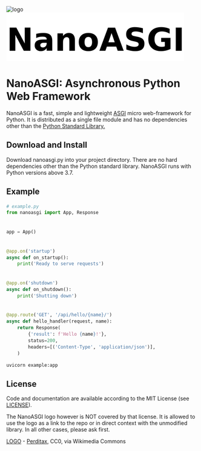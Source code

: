 ![logo](https://upload.wikimedia.org/wikipedia/commons/thumb/d/df/C20_Fullerene.png/128px-C20_Fullerene.png)
![logo text](docs/logotext.png)

#  NanoASGI: Asynchronous Python Web Framework

NanoASGI is a fast, simple and lightweight [ASGI](https://asgi.readthedocs.io "Asynchronous Server Gateway Interface") micro web-framework for Python. It is distributed as a single file module and has no dependencies other than the [Python Standard Library.](http://docs.python.org/library/)


## Download and Install

Download nanoasgi.py into your project directory. There are no hard dependencies other than the Python standard library. NanoASGI runs with Python versions above 3.7.


## Example

```python
# example.py
from nanoasgi import App, Response


app = App()


@app.on('startup')
async def on_startup():
    print('Ready to serve requests')


@app.on('shutdown')
async def on_shutdown():
    print('Shutting down')


@app.route('GET', '/api/hello/{name}/')
async def hello_handler(request, name):
    return Response(
        {'result': f'Hello {name}!'},
        status=200,
        headers=[('Content-Type', 'application/json')],
    )
```
```bash
uvicorn example:app
```

## License

Code and documentation are available according to the MIT License (see [LICENSE](license)).

The NanoASGI logo however is NOT covered by that license. It is allowed to use the logo as a link to the repo or in direct context with the unmodified library. In all other cases, please ask first.


[LOGO](#logo) - [Perditax](https://commons.wikimedia.org/wiki/File:C20_Fullerene.png), CC0, via Wikimedia Commons
